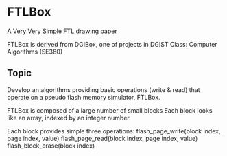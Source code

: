# FTLBox
A Very Very Simple FTL drawing paper

FTLBox is derived from DGIBox, one of projects in DGIST Class: Computer Algorithms (SE380)


## Topic
Develop an algorithms providing basic operations (write & read) that operate on a pseudo flash memory simulator, FTLBox.

FTLBox is composed of a large number of small blocks
	Each block looks like an array, indexed by an integer number

Each block provides simple three operations:
	flash_page_write(block index, page index, value)
	flash_page_read(block index, page index, value)
	flash_block_erase(block index)
